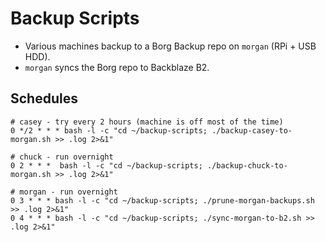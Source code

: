 # Backup Scripts

* Various machines backup to a Borg Backup repo on `morgan` (RPi + USB HDD).
* `morgan` syncs the Borg repo to Backblaze B2.

## Schedules

    # casey - try every 2 hours (machine is off most of the time)
    0 */2 * * * bash -l -c "cd ~/backup-scripts; ./backup-casey-to-morgan.sh >> .log 2>&1"

    # chuck - run overnight
    0 2 * * *  bash -l -c "cd ~/backup-scripts; ./backup-chuck-to-morgan.sh >> .log 2>&1"

    # morgan - run overnight
    0 3 * * * bash -l -c "cd ~/backup-scripts; ./prune-morgan-backups.sh >> .log 2>&1"
    0 4 * * * bash -l -c "cd ~/backup-scripts; ./sync-morgan-to-b2.sh >> .log 2>&1"


